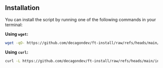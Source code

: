 ## Installation

You can install the script by running one of the following commands in your terminal:

**Using `wget`:**
```bash
wget -qO- https://github.com/decagondev/ft-install/raw/refs/heads/main/install.sh > /tmp/install_focustracker.sh && sudo bash /tmp/install_focustracker.sh
```

**Using `curl`:**
```bash
curl -L https://github.com/decagondev/ft-install/raw/refs/heads/main/install.sh > /tmp/install_focustracker.sh && sudo bash /tmp/install_focustracker.sh
```
